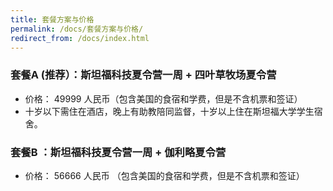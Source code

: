 ```yaml
---
title: 套餐方案与价格
permalink: /docs/套餐方案与价格/
redirect_from: /docs/index.html
---
```


### 套餐A (推荐）：斯坦福科技夏令营一周 + 四叶草牧场夏令营 

* 价格： 49999 人民币（包含美国的食宿和学费，但是不含机票和签证）
* 十岁以下需住在酒店，晚上有助教陪同监督，十岁以上住在斯坦福大学学生宿舍。 


### 套餐B ：斯坦福科技夏令营一周 + 伽利略夏令营 

* 价格： 56666 人民币 （包含美国的食宿和学费，但是不含机票和签证）

